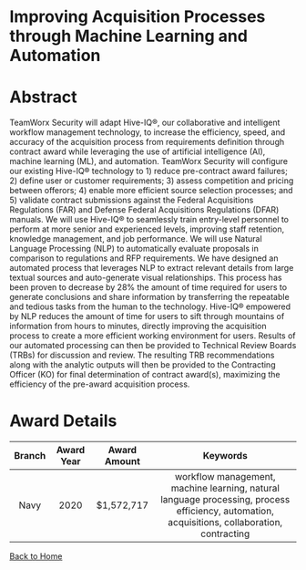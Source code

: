 
Improving Acquisition Processes through Machine Learning and Automation
=======================================================================

# Abstract


TeamWorx Security will adapt Hive-IQ®, our collaborative and intelligent workflow management technology, to increase the efficiency, speed, and accuracy of the acquisition process from requirements definition through contract award while leveraging the use of artificial intelligence (AI), machine learning (ML), and automation. TeamWorx Security will configure our existing Hive-IQ® technology to 1) reduce pre-contract award failures; 2) define user or customer requirements; 3) assess competition and pricing between offerors; 4) enable more efficient source selection processes; and 5) validate contract submissions against the Federal Acquisitions Regulations (FAR) and Defense Federal Acquisitions Regulations (DFAR) manuals. We will use Hive-IQ® to seamlessly train entry-level personnel to perform at more senior and experienced levels, improving staff retention, knowledge management, and job performance. We will use Natural Language Processing (NLP) to automatically evaluate proposals in comparison to regulations and RFP requirements. We have designed an automated process that leverages NLP to extract relevant details from large textual sources and auto-generate visual relationships. This process has been proven to decrease by 28% the amount of time required for users to generate conclusions and share information by transferring the repeatable and tedious tasks from the human to the technology. Hive-IQ® empowered by NLP reduces the amount of time for users to sift through mountains of information from hours to minutes, directly improving the acquisition process to create a more efficient working environment for users. Results of our automated processing can then be provided to Technical Review Boards (TRBs) for discussion and review. The resulting TRB recommendations along with the analytic outputs will then be provided to the Contracting Officer (KO) for final determination of contract award(s), maximizing the efficiency of the pre-award acquisition process.  

# Award Details

|Branch|Award Year|Award Amount|Keywords|
| :---: | :---: | :---: | :---: |
|Navy|2020|$1,572,717|workflow management, machine learning, natural language processing, process efficiency, automation, acquisitions, collaboration, contracting|
  
  


[Back to Home](https://github.com/chrischow/dod_sbir_awards#2103)